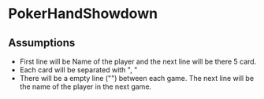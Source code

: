# PokerHandShowdown

## Assumptions
* First line will be Name of the player and the next line will be there 5 card.
* Each card will be separated with ", "
* There will be a empty line ("") between each game. The next line will be the name of the player in the next game.
